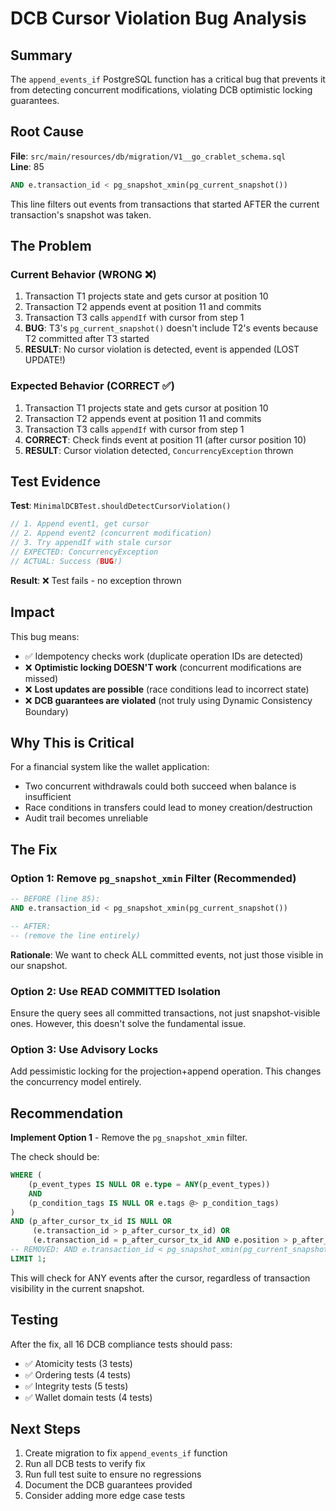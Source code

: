 # DCB Cursor Violation Bug Analysis

## Summary

The `append_events_if` PostgreSQL function has a critical bug that prevents it from detecting concurrent modifications,
violating DCB optimistic locking guarantees.

## Root Cause

**File**: `src/main/resources/db/migration/V1__go_crablet_schema.sql`  
**Line**: 85

```sql
AND e.transaction_id < pg_snapshot_xmin(pg_current_snapshot())
```

This line filters out events from transactions that started AFTER the current transaction's snapshot was taken.

## The Problem

### Current Behavior (WRONG ❌)

1. Transaction T1 projects state and gets cursor at position 10
2. Transaction T2 appends event at position 11 and commits
3. Transaction T3 calls `appendIf` with cursor from step 1
4. **BUG**: T3's `pg_current_snapshot()` doesn't include T2's events because T2 committed after T3 started
5. **RESULT**: No cursor violation is detected, event is appended (LOST UPDATE!)

### Expected Behavior (CORRECT ✅)

1. Transaction T1 projects state and gets cursor at position 10
2. Transaction T2 appends event at position 11 and commits
3. Transaction T3 calls `appendIf` with cursor from step 1
4. **CORRECT**: Check finds event at position 11 (after cursor position 10)
5. **RESULT**: Cursor violation detected, `ConcurrencyException` thrown

## Test Evidence

**Test**: `MinimalDCBTest.shouldDetectCursorViolation()`

```java
// 1. Append event1, get cursor
// 2. Append event2 (concurrent modification)
// 3. Try appendIf with stale cursor
// EXPECTED: ConcurrencyException
// ACTUAL: Success (BUG!)
```

**Result**: ❌ Test fails - no exception thrown

## Impact

This bug means:

- ✅ Idempotency checks work (duplicate operation IDs are detected)
- ❌ **Optimistic locking DOESN'T work** (concurrent modifications are missed)
- ❌ **Lost updates are possible** (race conditions lead to incorrect state)
- ❌ **DCB guarantees are violated** (not truly using Dynamic Consistency Boundary)

## Why This is Critical

For a financial system like the wallet application:

- Two concurrent withdrawals could both succeed when balance is insufficient
- Race conditions in transfers could lead to money creation/destruction
- Audit trail becomes unreliable

## The Fix

### Option 1: Remove `pg_snapshot_xmin` Filter (Recommended)

```sql
-- BEFORE (line 85):
AND e.transaction_id < pg_snapshot_xmin(pg_current_snapshot())

-- AFTER:
-- (remove the line entirely)
```

**Rationale**: We want to check ALL committed events, not just those visible in our snapshot.

### Option 2: Use READ COMMITTED Isolation

Ensure the query sees all committed transactions, not just snapshot-visible ones. However, this doesn't solve the
fundamental issue.

### Option 3: Use Advisory Locks

Add pessimistic locking for the projection+append operation. This changes the concurrency model entirely.

## Recommendation

**Implement Option 1** - Remove the `pg_snapshot_xmin` filter.

The check should be:

```sql
WHERE (
    (p_event_types IS NULL OR e.type = ANY(p_event_types))
    AND
    (p_condition_tags IS NULL OR e.tags @> p_condition_tags)
)
AND (p_after_cursor_tx_id IS NULL OR
     (e.transaction_id > p_after_cursor_tx_id) OR
     (e.transaction_id = p_after_cursor_tx_id AND e.position > p_after_cursor_position))
-- REMOVED: AND e.transaction_id < pg_snapshot_xmin(pg_current_snapshot())
LIMIT 1;
```

This will check for ANY events after the cursor, regardless of transaction visibility in the current snapshot.

## Testing

After the fix, all 16 DCB compliance tests should pass:

- ✅ Atomicity tests (3 tests)
- ✅ Ordering tests (4 tests)
- ✅ Integrity tests (5 tests)
- ✅ Wallet domain tests (4 tests)

## Next Steps

1. Create migration to fix `append_events_if` function
2. Run all DCB tests to verify fix
3. Run full test suite to ensure no regressions
4. Document the DCB guarantees provided
5. Consider adding more edge case tests

